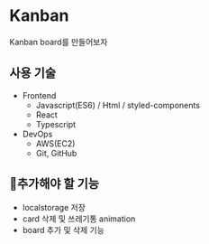# Kanban

Kanban board를 만들어보자

## 사용 기술

- Frontend
  - Javascript(ES6) / Html / styled-components
  - React
  - Typescript
- DevOps
  - AWS(EC2)
  - Git, GitHub

## 🤔추가해야 할 기능

- localstorage 저장
- card 삭제 및 쓰레기통 animation
- board 추가 및 삭제 기능
